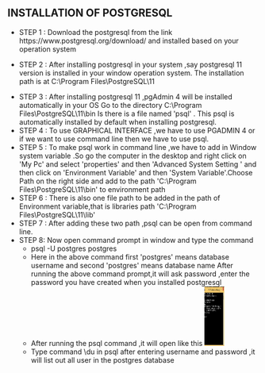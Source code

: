 

<!DOCTYPE html>
<html>
<head>
	<title>INSTALLATION OF POSTGRESQL</title>
</head>
<body>
<h2>INSTALLATION OF POSTGRESQL</h2>
<ul>
	<li>
		STEP 1 : Download the postgresql from the link https://www.postgresql.org/download/ and installed based on your operation system
	</li>
	<li>
		
STEP 2 : After installing postgresql in your system ,say postgresql 11 version is installed in your window operation system.
 The installation path is at C:\Program Files\PostgreSQL\11 
	</li>
	<li>
		STEP 3 : After installing postgresql 11 ,pgAdmin 4 will be installed automatically in your OS
   Go to the directory C:\Program Files\PostgreSQL\11\bin 
   Is there is a file named 'psql' . This psql is automatically installed by default when installing postgresql.
	</li>
	<li>
	STEP 4 : To use GRAPHICAL INTERFACE ,we have to use PGADMIN 4 or if we want to use command line then we have to use psql.	
	</li>
	<li> STEP 5 : To make psql work in command line ,we have to add in Window system variable .So go the computer in the desktop and right click on 'My Pc' and select 'properties' and then 'Advanced System Setting ' and then click on 'Environment Variable' and then 'System Variable'.Choose Path on the right side and add to the path 'C:\Program Files\PostgreSQL\11\bin' to environment path </li>
	<li> STEP 6 : There is also one file path to be added in the path of Environment variable,that is 
 libraries path 'C:\Program Files\PostgreSQL\11\lib'</li>
	<li> STEP 7 : After adding these two path ,psql can be open from command line.</li>
	<li> STEP 8: Now open command prompt in window and type the command 
		 <ul >
			 	<li>
			 	   psql -U postgres  postgres
			    </li>
			    <li>
			    	Here in the above command first 'postgres' means database username and second 'postgres' means database name
			    	After running the above command prompt,it will ask password ,enter the password you have created when you installed postgresql
			    </li>
			    <li>
			    	After running the psql command ,it will open like this <img src="img/psql_command.jpg" style="width: 40px;height: 120px">
			    </li>
			    <li>
			    	Type command \du in psql after entering username and password ,it will list out all user in the postgres database
			    </li>
		   </ul>
		 </li>

		





 




 </ul>
</body>
</html>

